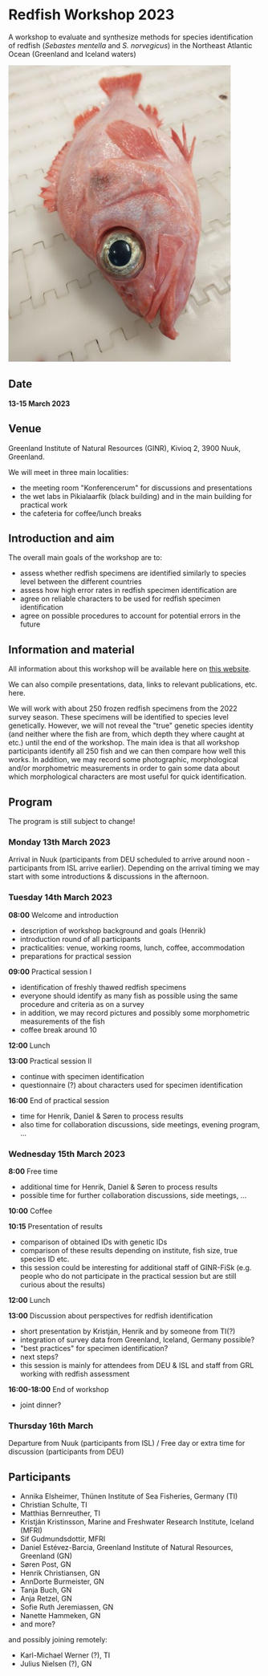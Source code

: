 # Redfish Workshop 2023

A workshop to evaluate and synthesize methods for species identification of redfish (*Sebastes mentella* and *S. norvegicus*) in the Northeast Atlantic Ocean (Greenland and Iceland waters)

![Redfish.](redfish_small.jpg)

## Date

**13-15 March 2023**

## Venue

Greenland Institute of Natural Resources (GINR), Kivioq 2, 3900 Nuuk, Greenland.

We will meet in three main localities:

- the meeting room "Konferencerum" for discussions and presentations
- the wet labs in Pikialaarfik (black building) and in the main building for practical work
- the cafeteria for coffee/lunch breaks

## Introduction and aim

The overall main goals of the workshop are to:

- assess whether redfish specimens are identified similarly to species level between the different countries
- assess how high error rates in redfish specimen identification are
- agree on reliable characters to be used for redfish specimen identification
- agree on possible procedures to account for potential errors in the future

## Information and material

All information about this workshop will be available here on [this website](https://github.com/notothen/redfish-ws23).

We can also compile presentations, data, links to relevant publications, etc. here.

We will work with about 250 frozen redfish specimens from the 2022 survey season. These specimens will be identified to species level genetically. However, we will not reveal the "true" genetic species identity (and neither where the fish are from, which depth they where caught at etc.) until the end of the workshop. The main idea is that all workshop participants identify all 250 fish and we can then compare how well this works. In addition, we may record some photographic, morphological and/or morphometric measurements in order to gain some data about which morphological characters are most useful for quick identification.

## Program

The program is still subject to change!

### Monday 13th March 2023

Arrival in Nuuk (participants from DEU scheduled to arrive around noon - participants from ISL arrive earlier). Depending on the arrival timing we may start with some introductions & discussions in the afternoon.

### Tuesday 14th March 2023

**08:00** Welcome and introduction

- description of workshop background and goals (Henrik)
- introduction round of all participants
- practicalities: venue, working rooms, lunch, coffee, accommodation
- preparations for practical session

**09:00** Practical session I

- identification of freshly thawed redfish specimens
- everyone should identify as many fish as possible using the same procedure and criteria as on a survey
- in addition, we may record pictures and possibly some morphometric measurements of the fish
- coffee break around 10

**12:00** Lunch

**13:00** Practical session II

- continue with specimen identification
- questionnaire (?) about characters used for specimen identification

**16:00** End of practical session

- time for Henrik, Daniel & Søren to process results
- also time for collaboration discussions, side meetings, evening program, ...

### Wednesday 15th March 2023

**8:00** Free time

- additional time for Henrik, Daniel & Søren to process results
- possible time for further collaboration discussions, side meetings, ...

**10:00** Coffee

**10:15** Presentation of results

- comparison of obtained IDs with genetic IDs
- comparison of these results depending on institute, fish size, true species ID etc.
- this session could be interesting for additional staff of GINR-FiSk (e.g. people who do not participate in the practical session but are still curious about the results)

**12:00** Lunch

**13:00** Discussion about perspectives for redfish identification

- short presentation by Kristján, Henrik and by someone from TI(?)
- integration of survey data from Greenland, Iceland, Germany possible?
- "best practices" for specimen identification?
- next steps?
- this session is mainly for attendees from DEU & ISL and staff from GRL working with redfish assessment

**16:00-18:00** End of workshop

- joint dinner?

### Thursday 16th March

Departure from Nuuk (participants from ISL)
/
Free day or extra time for discussion (participants from DEU)

## Participants

- Annika Elsheimer, Thünen Institute of Sea Fisheries, Germany (TI)
- Christian Schulte, TI
- Matthias Bernreuther, TI
- Kristján Kristinsson, Marine and Freshwater Research Institute, Iceland (MFRI)
- Sif Gudmundsdottir, MFRI
- Daniel Estévez-Barcia, Greenland Institute of Natural Resources, Greenland (GN)
- Søren Post, GN
- Henrik Christiansen, GN
- AnnDorte Burmeister, GN
- Tanja Buch, GN
- Anja Retzel, GN
- Sofie Ruth Jeremiassen, GN
- Nanette Hammeken, GN
- and more?


and possibly joining remotely:
- Karl-Michael Werner (?), TI
- Julius Nielsen (?), GN
